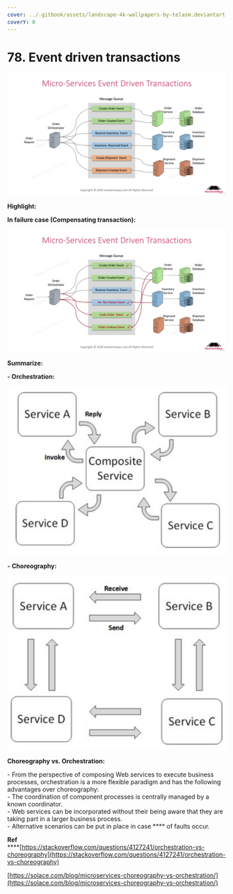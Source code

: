 ```yaml
---
cover: ../.gitbook/assets/landscape-4k-wallpapers-by-telasm.deviantart.com (18).jpg
coverY: 0
---
```


# 78. Event driven transactions

![](<../.gitbook/assets/Micro-Services Event Driven Transactions (1).png>)

**Highlight:**

**In failure case (Compensating transaction):**

![](<../.gitbook/assets/Micro-Services Event Driven Transactions.png>)

**Summarize:**

**- Orchestration:**

<img src="../.gitbook/assets/Service A.png" alt="" data-size="original">

**-** **Choreography:**

![](../.gitbook/assets/Receive.png)

**Choreography vs. Orchestration:**

\- From the perspective of composing Web services to execute business processes, orchestration is a more flexible paradigm and has the following advantages over choreography:\
\- The coordination of component processes is centrally managed by a known coordinator.\
\- Web services can be incorporated without their being aware that they are taking part in a larger business process.\
\- Alternative scenarios can be put in place in case **** of faults occur.

**Ref**\
****[https://stackoverflow.com/questions/4127241/orchestration-vs-choreography](https://stackoverflow.com/questions/4127241/orchestration-vs-choreography)

[https://solace.com/blog/microservices-choreography-vs-orchestration/](https://solace.com/blog/microservices-choreography-vs-orchestration/)
